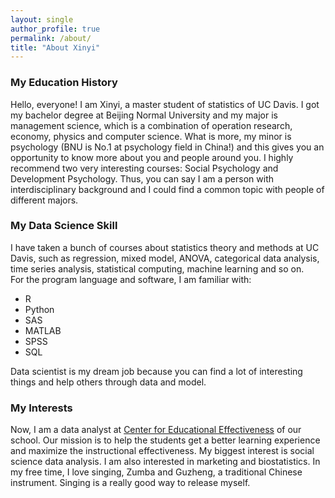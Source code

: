 ```yaml
---
layout: single
author_profile: true
permalink: /about/
title: "About Xinyi"
---
```

	  
### My Education History

Hello, everyone! I am Xinyi, a master student of statistics of UC Davis. 
I got my bachelor degree at Beijing Normal University and my major is management science, 
which is a combination of operation research, economy, physics and computer science. 
What is more, my minor is psychology (BNU is No.1 at psychology field in China!) 
and this gives you an opportunity to know more about you and people around you. 
I highly recommend two very interesting courses: Social Psychology and Development Psychology. 
Thus, you can say I am a person with interdisciplinary background 
and I could find a common topic with people of different majors. 

### My Data Science Skill

I have taken a bunch of courses about statistics theory and methods at UC Davis, such as regression, 
mixed model, ANOVA, categorical data analysis, time series analysis, 
statistical computing, machine learning and so on.  
For the program language and software, I am familiar with:

- R
- Python
- SAS
- MATLAB
- SPSS
- SQL

Data scientist is my dream job because you can find a lot of interesting things 
and help others through data and model. 

### My Interests
Now, I am a data analyst at [Center for Educational Effectiveness](http://cee.ucdavis.edu/) of our school. 
Our mission is to help the students get a better learning experience and maximize the 
instructional effectiveness. My biggest interest is social science data analysis. 
I am also interested in marketing and biostatistics. 
In my free time, I love singing, Zumba and Guzheng, a traditional Chinese instrument. 
Singing is a really good way to release myself. 


